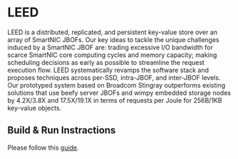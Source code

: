# LEED
LEED is a distributed, replicated, and persistent key-value store over an array of SmartNIC JBOFs. Our key ideas to tackle the unique challenges induced by a SmartNIC JBOF are: trading excessive I/O bandwidth for scarce SmartNIC core computing cycles and memory capacity; making scheduling decisions as early as possible to streamline the request execution flow. LEED systematically revamps the software stack and proposes techniques across per-SSD, intra-JBOF, and inter-JBOF levels. Our prototyped system based on Broadcom Stingray outperforms existing solutions that use beefy server JBOFs and wimpy embedded storage nodes by 4.2X/3.8X and 17.5X/19.1X in terms of requests per Joule for 256B/1KB key-value objects.

## Build & Run Instractions
Please follow this [guide](/spdk/app/leed/README.md).

